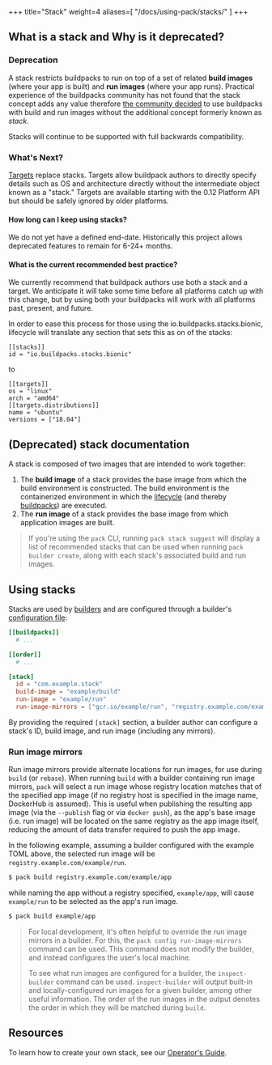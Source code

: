 +++
title="Stack"
weight=4
aliases=[
    "/docs/using-pack/stacks/"
]
+++

## What is a stack and Why is it deprecated?

### Deprecation
A stack restricts buildpacks to run on top of a set of related **build images** (where your app is built)
and **run images** (where your app runs).  Practical experience of the buildpacks community has not found that the stack concept adds any value therefore [the community decided](https://github.com/buildpacks/rfcs/blob/main/text/0096-remove-stacks-mixins.md)
to use buildpacks with build and run images without the additional concept formerly known as _stack_. 

Stacks will continue to be supported with full backwards compatibility.

### What's Next?
[Targets](https://github.com/buildpacks/rfcs/blob/main/text/0096-remove-stacks-mixins.md#example-buildpacktoml-targets-table) replace stacks.
Targets allow buildpack authors to directly specify details such as OS and architecture directly without the intermediate object known as a "stack." 
Targets are available starting with the 0.12 Platform API but should be safely ignored by older platforms.


#### How long can I keep using stacks?
We do not yet have a defined end-date. Historically this project allows deprecated features to remain for 6-24+ months.


#### What is the current recommended best practice?
We currently recommend that buildpack authors use both a stack and a target.
We anticipate it will take some time before all platforms catch up with this change, but by using both your buildpacks will work with all platforms past, present, and future.

In order to ease this process for those using the io.buildpacks.stacks.bionic, lifecycle will translate any section that sets this as on of the stacks:

```
[[stacks]]
id = "io.buildpacks.stacks.bionic"
```

to
```
[[targets]]
os = "linux"
arch = "amd64"
[[targets.distributions]]
name = "ubuntu"
versions = ["18.04"]
```

## (Deprecated) stack documentation

A stack is composed of two images that are intended to work together:

1. The **build image** of a stack provides the base image from which the build environment is constructed. The build environment is the containerized environment in which the [lifecycle][lifecycle] (and thereby [buildpacks][buildpack]) are executed.
2. The **run image** of a stack provides the base image from which application images are built.

<!--more-->

> If you're using the `pack` CLI, running `pack stack suggest` will display a list of recommended
stacks that can be used when running `pack builder create`, along with each stack's associated build and run images.

## Using stacks

Stacks are used by [builders][builder] and are configured through a builder's
[configuration file](/docs/reference/config/builder-config/):

```toml
[[buildpacks]]
  # ...

[[order]]
  # ...

[stack]
  id = "com.example.stack"
  build-image = "example/build"
  run-image = "example/run"
  run-image-mirrors = ["gcr.io/example/run", "registry.example.com/example/run"]
```

By providing the required `[stack]` section, a builder author can configure a stack's ID, build image, and run image
(including any mirrors).

### Run image mirrors

Run image mirrors provide alternate locations for run images, for use during `build` (or `rebase`).
When running `build` with a builder containing run image mirrors, `pack` will select a run image
whose registry location matches that of the specified app image (if no registry host is specified in the image name,
DockerHub is assumed). This is useful when publishing the resulting app image (via the `--publish` flag or via
`docker push`), as the app's base image (i.e. run image) will be located on the same registry as the app image itself,
reducing the amount of data transfer required to push the app image.

In the following example, assuming a builder configured with the example TOML above, the selected run image will be
`registry.example.com/example/run`.

```bash
$ pack build registry.example.com/example/app
```

while naming the app without a registry specified, `example/app`, will cause `example/run` to be selected as the app's
run image.

```bash
$ pack build example/app
```

> For local development, it's often helpful to override the run image mirrors in a builder. For this, the
> `pack config run-image-mirrors` command can be used. This command does not modify the builder, and instead configures the
> user's local machine.
>
> To see what run images are configured for a builder, the
> `inspect-builder` command can be used. `inspect-builder` will output built-in and locally-configured run images for
> a given builder, among other useful information. The order of the run images in the output denotes the order in
> which they will be matched during `build`.

## Resources

To learn how to create your own stack, see our [Operator's Guide][operator-guide].

[operator-guide]: /docs/operator-guide/
[builder]: /docs/concepts/components/builder/
[buildpack]: /docs/concepts/components/buildpack/
[lifecycle]: /docs/concepts/components/lifecycle/
